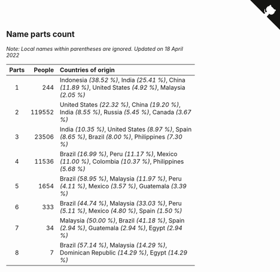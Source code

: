 ## Name parts count

*Note: Local names within parentheses are ignored.*
*Updated on 18 April 2022*

| Parts | People | Countries of origin |
| :--: | ---: | :--- |
| 1 | 244 | Indonesia *(38.52 %)*, India *(25.41 %)*, China *(11.89 %)*, United States *(4.92 %)*, Malaysia *(2.05 %)* |
| 2 | 119552 | United States *(22.32 %)*, China *(19.20 %)*, India *(8.55 %)*, Russia *(5.45 %)*, Canada *(3.67 %)* |
| 3 | 23506 | India *(10.35 %)*, United States *(8.97 %)*, Spain *(8.65 %)*, Brazil *(8.00 %)*, Philippines *(7.30 %)* |
| 4 | 11536 | Brazil *(16.99 %)*, Peru *(11.17 %)*, Mexico *(11.00 %)*, Colombia *(10.37 %)*, Philippines *(5.68 %)* |
| 5 | 1654 | Brazil *(58.95 %)*, Malaysia *(11.97 %)*, Peru *(4.11 %)*, Mexico *(3.57 %)*, Guatemala *(3.39 %)* |
| 6 | 333 | Brazil *(44.74 %)*, Malaysia *(33.03 %)*, Peru *(5.11 %)*, Mexico *(4.80 %)*, Spain *(1.50 %)* |
| 7 | 34 | Malaysia *(50.00 %)*, Brazil *(41.18 %)*, Spain *(2.94 %)*, Guatemala *(2.94 %)*, Egypt *(2.94 %)* |
| 8 | 7 | Brazil *(57.14 %)*, Malaysia *(14.29 %)*, Dominican Republic *(14.29 %)*, Egypt *(14.29 %)* |


<a href="https://github.com/jonatanklosko/wca_statistics" class="github-corner" aria-label="View source on Github"><svg width="80" height="80" viewBox="0 0 250 250" style="fill:#151513; color:#fff; position: absolute; top: 0; border: 0; right: 0;" aria-hidden="true"><path d="M0,0 L115,115 L130,115 L142,142 L250,250 L250,0 Z"></path><path d="M128.3,109.0 C113.8,99.7 119.0,89.6 119.0,89.6 C122.0,82.7 120.5,78.6 120.5,78.6 C119.2,72.0 123.4,76.3 123.4,76.3 C127.3,80.9 125.5,87.3 125.5,87.3 C122.9,97.6 130.6,101.9 134.4,103.2" fill="currentColor" style="transform-origin: 130px 106px;" class="octo-arm"></path><path d="M115.0,115.0 C114.9,115.1 118.7,116.5 119.8,115.4 L133.7,101.6 C136.9,99.2 139.9,98.4 142.2,98.6 C133.8,88.0 127.5,74.4 143.8,58.0 C148.5,53.4 154.0,51.2 159.7,51.0 C160.3,49.4 163.2,43.6 171.4,40.1 C171.4,40.1 176.1,42.5 178.8,56.2 C183.1,58.6 187.2,61.8 190.9,65.4 C194.5,69.0 197.7,73.2 200.1,77.6 C213.8,80.2 216.3,84.9 216.3,84.9 C212.7,93.1 206.9,96.0 205.4,96.6 C205.1,102.4 203.0,107.8 198.3,112.5 C181.9,128.9 168.3,122.5 157.7,114.1 C157.9,116.9 156.7,120.9 152.7,124.9 L141.0,136.5 C139.8,137.7 141.6,141.9 141.8,141.8 Z" fill="currentColor" class="octo-body"></path></svg></a><style>.github-corner:hover .octo-arm{animation:octocat-wave 560ms ease-in-out}@keyframes octocat-wave{0%,100%{transform:rotate(0)}20%,60%{transform:rotate(-25deg)}40%,80%{transform:rotate(10deg)}}@media (max-width:500px){.github-corner:hover .octo-arm{animation:none}.github-corner .octo-arm{animation:octocat-wave 560ms ease-in-out}}</style>
